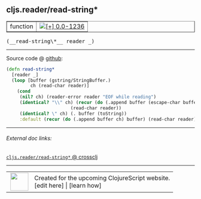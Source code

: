## cljs.reader/read-string\*



 <table border="1">
<tr>
<td>function</td>
<td><a href="https://github.com/cljsinfo/cljs-api-docs/tree/0.0-1236"><img valign="middle" alt="[+] 0.0-1236" title="Added in 0.0-1236" src="https://img.shields.io/badge/+-0.0--1236-lightgrey.svg"></a> </td>
</tr>
</table>


 <samp>
(__read-string\*__ reader _)<br>
</samp>

---







Source code @ [github](https://github.com/clojure/clojurescript/blob/r2307/src/cljs/cljs/reader.cljs#L292-L301):

```clj
(defn read-string*
  [reader _]
  (loop [buffer (gstring/StringBuffer.)
         ch (read-char reader)]
    (cond
     (nil? ch) (reader-error reader "EOF while reading")
     (identical? "\\" ch) (recur (do (.append buffer (escape-char buffer reader)) buffer)
                        (read-char reader))
     (identical? \" ch) (. buffer (toString))
     :default (recur (do (.append buffer ch) buffer) (read-char reader)))))
```

<!--
Repo - tag - source tree - lines:

 <pre>
clojurescript @ r2307
└── src
    └── cljs
        └── cljs
            └── <ins>[reader.cljs:292-301](https://github.com/clojure/clojurescript/blob/r2307/src/cljs/cljs/reader.cljs#L292-L301)</ins>
</pre>

-->

---



###### External doc links:

[`cljs.reader/read-string*` @ crossclj](http://crossclj.info/fun/cljs.reader.cljs/read-string*.html)<br>

---

 <table>
<tr><td>
<img valign="middle" align="right" width="48px" src="http://i.imgur.com/Hi20huC.png">
</td><td>
Created for the upcoming ClojureScript website.<br>
[edit here] | [learn how]
</td></tr></table>

[edit here]:https://github.com/cljsinfo/cljs-api-docs/blob/master/cljsdoc/cljs.reader/read-stringSTAR.cljsdoc
[learn how]:https://github.com/cljsinfo/cljs-api-docs/wiki/cljsdoc-files

<!--

This information was too distracting to show to readers, but I'll leave it
commented here since it is helpful to:

- pretty-print the data used to generate this document
- and show how to retrieve that data



The API data for this symbol:

```clj
{:ns "cljs.reader",
 :name "read-string*",
 :type "function",
 :signature ["[reader _]"],
 :source {:code "(defn read-string*\n  [reader _]\n  (loop [buffer (gstring/StringBuffer.)\n         ch (read-char reader)]\n    (cond\n     (nil? ch) (reader-error reader \"EOF while reading\")\n     (identical? \"\\\\\" ch) (recur (do (.append buffer (escape-char buffer reader)) buffer)\n                        (read-char reader))\n     (identical? \\\" ch) (. buffer (toString))\n     :default (recur (do (.append buffer ch) buffer) (read-char reader)))))",
          :title "Source code",
          :repo "clojurescript",
          :tag "r2307",
          :filename "src/cljs/cljs/reader.cljs",
          :lines [292 301]},
 :full-name "cljs.reader/read-string*",
 :full-name-encode "cljs.reader/read-stringSTAR",
 :history [["+" "0.0-1236"]]}

```

Retrieve the API data for this symbol:

```clj
;; from Clojure REPL
(require '[clojure.edn :as edn])
(-> (slurp "https://raw.githubusercontent.com/cljsinfo/cljs-api-docs/catalog/cljs-api.edn")
    (edn/read-string)
    (get-in [:symbols "cljs.reader/read-string*"]))
```

-->
